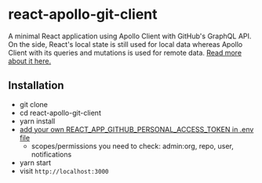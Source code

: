 # react-apollo-git-client

A minimal React application using Apollo Client with GitHub's GraphQL API. On the side, React's local state is still used for local data whereas Apollo Client with its queries and mutations is used for remote data. [Read more about it here.](https://www.robinwieruch.de/react-apollo-client-example)

## Installation

* git clone
* cd react-apollo-git-client
* yarn install
* [add your own REACT_APP_GITHUB_PERSONAL_ACCESS_TOKEN in .env file](https://help.github.com/articles/creating-a-personal-access-token-for-the-command-line/)
  * scopes/permissions you need to check: admin:org, repo, user, notifications
* yarn start
* visit `http://localhost:3000`